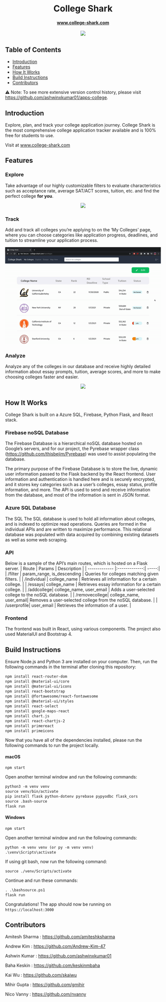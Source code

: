 # <h1 align="center">College Shark</h1>
#### <p align="center">www.college-shark.com
<p align="center">
<img src=/src/gifs/homepage_gif.gif>
</p>

## Table of Contents

* [Introduction](https://github.com/gmihir/college-shark#Introduction)
* [Features](https://github.com/gmihir/college-shark#Features)
* [How It Works](https://github.com/gmihir/college-shark#HowItWorks)
* [Build Instructions](https://github.com/gmihir/college-shark#BuildInstructions)
* [Contributors](https://github.com/gmihir/college-shark#Contributors)

:warning: Note: To see more extensive version control history, please visit https://github.com/ashwinxkumar01/apps-college.

<a name="Introduction"></a>
## Introduction

Explore, plan, and track your college application journey. College Shark is the most comprehensive college application tracker available and is 100% free for students to use.

Visit at www.college-shark.com

<a name="Features"></a>
## Features

### Explore
Take advantage of our highly customizable filters to evaluate characteristics such as acceptance rate, average SAT/ACT scores, tuition, etc. and find the perfect college **for you**. 

<p align="center">
  <img src=/src/gifs/main_gif.gif>
</p>

### Track
Add and track all colleges you’re applying to on the ‘My Colleges’ page, where you can choose categories like application progress, deadlines, and tuition to streamline your application process.

<p align="center">
  <img src=/src/gifs/dashboard_gif.gif>
</p>

### Analyze
Analyze any of the colleges in our database and receive highly detailed information about essay prompts, tuition, average scores, and more to make choosing colleges faster and easier.
<p align="center">
  <img src=/src/gifs/individual_gif.gif>
</p>

<a name="HowItWorks"></a>
## How It Works

College Shark is built on a Azure SQL, Firebase, Python Flask, and React stack. 

### Firebase noSQL Database

The Firebase Database is a hierarchical noSQL database hosted on Google’s servers, and for our project, the Pyrebase wrapper class (https://github.com/thisbejim/Pyrebase) was used to assist populating the database. 

The primary purpose of the Firebase Database is to store the live, dynamic user information passed to the Flask backend by the React frontend. User information and authentication is handled here and is securely encrypted, and it stores key categories such as a user’s colleges, essay status, profile information, and more. The API is used to send and receive information from the database, and most of the information is sent in JSON format.

### Azure SQL Database
The SQL The SQL database is used to hold all information about colleges, and is indexed to optimize read operations. Queries are formed in the individual APIs and are written to maximize performance. This relational database was populated with data acquired by combining existing datasets as well as some web scraping.
### API 
Below is a sample of the API’s main routes, which is hosted on a Flask server.
| Route        | Params         | Description  |
| ------------- |:-------------:| -----:|
| /filter      | param_range, is_descending | Queries for colleges matching given filters.  |
| /individual     | college_name      |   Retrieves all information for a certain college. |
| /essays| college_name      |    Retrieves essay information for a certain college. |
| /addcollege| college_name, user_email      |    Adds a user-selected college to the noSQL database. |
| /removecollege| college_name, user_email|    Removes a user-selected college from the noSQL database. |
| /userprofile| user_email      |    Retrieves the information of a user. |


### Frontend

The frontend was built in React, using various components. The project also used MaterialUI and Bootstrap 4.
<a name="BuildInstructions"></a>
## Build Instructions

Ensure Node.js and Python 3 are installed on your computer. Then, run the following commands in the terminal after cloning this repository:

```
npm install react-router-dom
npm install @material-ui/core
npm install @material-ui/icons
npm install react-bootstrap
npm install @fortawesome/react-fontawesome
npm install @material-ui/styles
npm install react-select
npm install google-maps-react
npm install chart.js
npm install react-chartjs-2
npm install primereact
npm install primeicons
```

Now that you have all of the dependencies installed, please run the following commands to run the project locally.

#### macOS
```
npm start
```
Open another terminal window and run the following commands:

```
python3 -m venv venv
source venv/bin/activate
pip install flask python-dotenv pyrebase pypyodbc flask_cors
source .bash-source
flask run
```

#### Windows
```
npm start
```

Open another terminal window and run the following commands:
```
python -m venv venv (or py -m venv venv)
.\venv\Scripts\activate
```
If using git bash, now run the following command: 

```
source ./venv/Scripts/activate
```

Continue and run these commands:
```
. .\bashsource.ps1
flask run
```
Congratulations! The app should now be running on ```https://localhost:3000```

<a name="Contributors"></a>
## Contributors

Amitesh Sharma : https://github.com/amiteshksharma

Andrew Kim : https://github.com/Andrew-Kim-47

Ashwin Kumar : https://github.com/ashwinxkumar01

Baha Keskin : https://github.com/keskinmbaha

Kai Wu : https://github.com/skaiwu

Mihir Gupta : https://github.com/gmihir

Nico Vanny : https://github.com/nvanny
